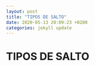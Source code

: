 ```yaml
---
layout: post
title: "TIPOS DE SALTO"
date: 2020-05-13 20:09:23 +0200
categories: jekyll update
---
```


# TIPOS DE SALTO
